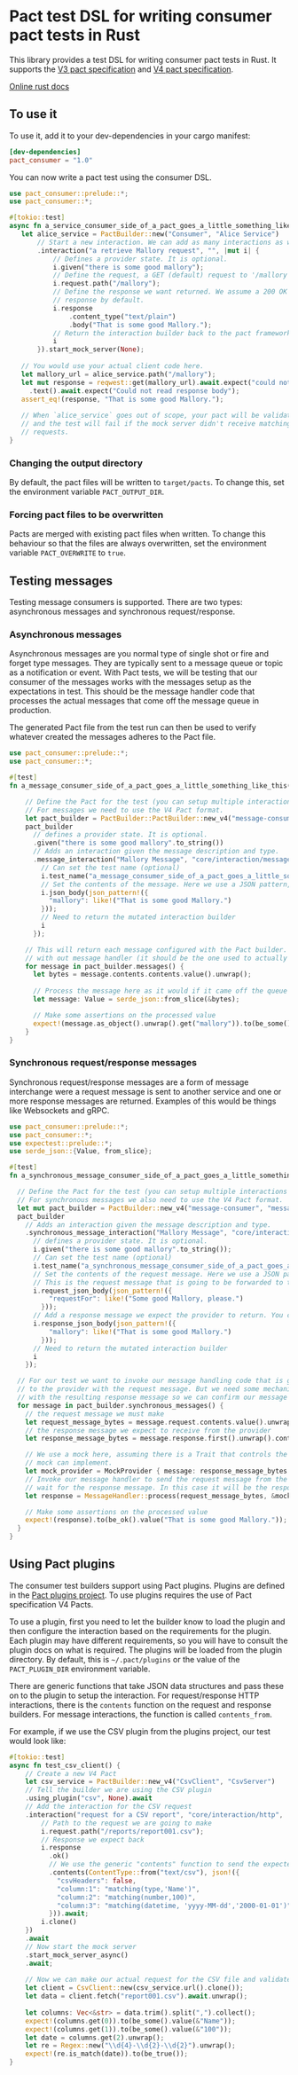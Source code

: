 # Pact test DSL for writing consumer pact tests in Rust

This library provides a test DSL for writing consumer pact tests in Rust. It supports the
[V3 pact specification](https://github.com/pact-foundation/pact-specification/tree/version-3) and
[V4 pact specification](https://github.com/pact-foundation/pact-specification/tree/version-4).

[Online rust docs](https://docs.rs/pact_consumer/)

## To use it

To use it, add it to your dev-dependencies in your cargo manifest:

```toml
[dev-dependencies]
pact_consumer = "1.0"
```

You can now write a pact test using the consumer DSL.

```rust
use pact_consumer::prelude::*;
use pact_consumer::*;

#[tokio::test]
async fn a_service_consumer_side_of_a_pact_goes_a_little_something_like_this() {
   let alice_service = PactBuilder::new("Consumer", "Alice Service")
       // Start a new interaction. We can add as many interactions as we want.
       .interaction("a retrieve Mallory request", "", |mut i| {
           // Defines a provider state. It is optional.
           i.given("there is some good mallory");
           // Define the request, a GET (default) request to '/mallory'.
           i.request.path("/mallory");
           // Define the response we want returned. We assume a 200 OK
           // response by default.
           i.response
               .content_type("text/plain")
               .body("That is some good Mallory.");
           // Return the interaction builder back to the pact framework
           i
       }).start_mock_server(None);
  
   // You would use your actual client code here.
   let mallory_url = alice_service.path("/mallory");
   let mut response = reqwest::get(mallory_url).await.expect("could not fetch URL")
     .text().await.expect("Could not read response body");
   assert_eq!(response, "That is some good Mallory.");
  
   // When `alice_service` goes out of scope, your pact will be validated,
   // and the test will fail if the mock server didn't receive matching
   // requests.
}
```

### Changing the output directory

By default, the pact files will be written to `target/pacts`. To change this, set the environment variable `PACT_OUTPUT_DIR`.

### Forcing pact files to be overwritten

Pacts are merged with existing pact files when written. To change this behaviour so that the files
are always overwritten, set the environment variable `PACT_OVERWRITE` to `true`.

## Testing messages

Testing message consumers is supported. There are two types: asynchronous messages and synchronous request/response.

### Asynchronous messages

Asynchronous messages are you normal type of single shot or fire and forget type messages. They are typically sent to a
message queue or topic as a notification or event. With Pact tests, we will be testing that our consumer of the messages
works with the messages setup as the expectations in test. This should be the message handler code that processes the
actual messages that come off the message queue in production.

The generated Pact file from the test run can then be used to verify whatever created the messages adheres to the Pact
file.

```rust
use pact_consumer::prelude::*;
use pact_consumer::*;

#[test]
fn a_message_consumer_side_of_a_pact_goes_a_little_something_like_this() {

    // Define the Pact for the test (you can setup multiple interactions by chaining the given or message_interaction calls)
    // For messages we need to use the V4 Pact format.
    let pact_builder = PactBuilder::PactBuilder::new_v4("message-consumer", "message-provider"); // Define the message consumer and provider by name
    pact_builder
      // defines a provider state. It is optional.
      .given("there is some good mallory".to_string())                                           
      // Adds an interaction given the message description and type.
      .message_interaction("Mallory Message", "core/interaction/message", |mut i| { 
        // Can set the test name (optional)
        i.test_name("a_message_consumer_side_of_a_pact_goes_a_little_something_like_this");
        // Set the contents of the message. Here we use a JSON pattern, so that matching rules are applied
        i.json_body(json_pattern!({
          "mallory": like!("That is some good Mallory.")
        }));
        // Need to return the mutated interaction builder
        i
      });

    // This will return each message configured with the Pact builder. We need to process them
    // with out message handler (it should be the one used to actually process your messages).
    for message in pact_builder.messages() {
      let bytes = message.contents.contents.value().unwrap();
      
      // Process the message here as it would if it came off the queue
      let message: Value = serde_json::from_slice(&bytes);      

      // Make some assertions on the processed value
      expect!(message.as_object().unwrap().get("mallory")).to(be_some().value());
    }
}
```

### Synchronous request/response messages

Synchronous request/response messages are a form of message interchange were a request message is sent to another service and
one or more response messages are returned. Examples of this would be things like Websockets and gRPC. 

```rust
use pact_consumer::prelude::*;
use pact_consumer::*;
use expectest::prelude::*;
use serde_json::{Value, from_slice};

#[test]
fn a_synchronous_message_consumer_side_of_a_pact_goes_a_little_something_like_this() {

  // Define the Pact for the test (you can setup multiple interactions by chaining the given or message_interaction calls)
  // For synchronous messages we also need to use the V4 Pact format.
  let mut pact_builder = PactBuilder::new_v4("message-consumer", "message-provider"); // Define the message consumer and provider by name
  pact_builder
    // Adds an interaction given the message description and type.
    .synchronous_message_interaction("Mallory Message", "core/interaction/synchronous-message", |mut i| {
      // defines a provider state. It is optional.
      i.given("there is some good mallory".to_string());
      // Can set the test name (optional)
      i.test_name("a_synchronous_message_consumer_side_of_a_pact_goes_a_little_something_like_this");
      // Set the contents of the request message. Here we use a JSON pattern, so that matching rules are applied.
      // This is the request message that is going to be forwarded to the provider
      i.request_json_body(json_pattern!({
          "requestFor": like!("Some good Mallory, please.")
        }));
      // Add a response message we expect the provider to return. You can call this multiple times to add multiple messages.
      i.response_json_body(json_pattern!({
          "mallory": like!("That is some good Mallory.")
        }));
      // Need to return the mutated interaction builder
      i
    });

  // For our test we want to invoke our message handling code that is going to initialise the request
  // to the provider with the request message. But we need some mechanism to mock the response
  // with the resulting response message so we can confirm our message handler works with it.
  for message in pact_builder.synchronous_messages() {
    // the request message we must make
    let request_message_bytes = message.request.contents.value().unwrap();
    // the response message we expect to receive from the provider
    let response_message_bytes = message.response.first().unwrap().contents.value().unwrap();

    // We use a mock here, assuming there is a Trait that controls the response message that our
    // mock can implement.
    let mock_provider = MockProvider { message: response_message_bytes };
    // Invoke our message handler to send the request message from the Pact interaction and then
    // wait for the response message. In this case it will be the response via the mock provider.
    let response = MessageHandler::process(request_message_bytes, &mock_provider);

    // Make some assertions on the processed value
    expect!(response).to(be_ok().value("That is some good Mallory."));
  }
}
```

## Using Pact plugins

The consumer test builders support using Pact plugins. Plugins are defined in the [Pact plugins project](https://github.com/pact-foundation/pact-plugins).
To use plugins requires the use of Pact specification V4 Pacts.

To use a plugin, first you need to let the builder know to load the plugin and then configure the interaction based on
the requirements for the plugin. Each plugin may have different requirements, so you will have to consult the plugin
docs on what is required. The plugins will be loaded from the plugin directory. By default, this is `~/.pact/plugins` or 
the value of the `PACT_PLUGIN_DIR` environment variable. 

There are generic functions that take JSON data structures and pass these on to the plugin to
setup the interaction. For request/response HTTP interactions, there is the `contents` function on the request and 
response builders. For message interactions, the function is called `contents_from`.

For example, if we use the CSV plugin from the plugins project, our test would look like:

```rust
#[tokio::test]
async fn test_csv_client() {
    // Create a new V4 Pact 
    let csv_service = PactBuilder::new_v4("CsvClient", "CsvServer")
    // Tell the builder we are using the CSV plugin  
    .using_plugin("csv", None).await
    // Add the interaction for the CSV request  
    .interaction("request for a CSV report", "core/interaction/http", |mut i| async move {
        // Path to the request we are going to make
        i.request.path("/reports/report001.csv");
        // Response we expect back
        i.response
          .ok()
          // We use the generic "contents" function to send the expected response data to the plugin in JSON format 
          .contents(ContentType::from("text/csv"), json!({
            "csvHeaders": false,
            "column:1": "matching(type,'Name')",
            "column:2": "matching(number,100)",
            "column:3": "matching(datetime, 'yyyy-MM-dd','2000-01-01')"
          })).await;
        i.clone()
    })
    .await
    // Now start the mock server  
    .start_mock_server_async()
    .await;
    
    // Now we can make our actual request for the CSV file and validate the response
    let client = CsvClient::new(csv_service.url().clone());
    let data = client.fetch("report001.csv").await.unwrap();
    
    let columns: Vec<&str> = data.trim().split(",").collect();
    expect!(columns.get(0)).to(be_some().value(&"Name"));
    expect!(columns.get(1)).to(be_some().value(&"100"));
    let date = columns.get(2).unwrap();
    let re = Regex::new("\\d{4}-\\d{2}-\\d{2}").unwrap();
    expect!(re.is_match(date)).to(be_true());
}
```
